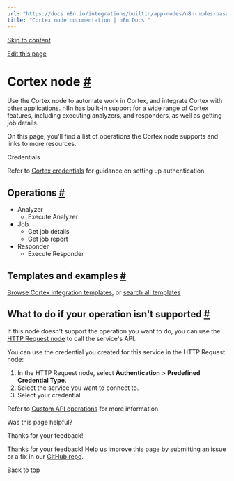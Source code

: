 ```yaml
---
url: "https://docs.n8n.io/integrations/builtin/app-nodes/n8n-nodes-base.cortex/"
title: "Cortex node documentation | n8n Docs "
---
```


[Skip to content](https://docs.n8n.io/integrations/builtin/app-nodes/n8n-nodes-base.cortex/#cortex-node)

[Edit this page](https://github.com/n8n-io/n8n-docs/edit/main/docs/integrations/builtin/app-nodes/n8n-nodes-base.cortex.md "Edit this page")

# Cortex node [\#](https://docs.n8n.io/integrations/builtin/app-nodes/n8n-nodes-base.cortex/\#cortex-node "Permanent link")

Use the Cortex node to automate work in Cortex, and integrate Cortex with other applications. n8n has built-in support for a wide range of Cortex features, including executing analyzers, and responders, as well as getting job details.

On this page, you'll find a list of operations the Cortex node supports and links to more resources.

Credentials

Refer to [Cortex credentials](https://docs.n8n.io/integrations/builtin/credentials/cortex/) for guidance on setting up authentication.

## Operations [\#](https://docs.n8n.io/integrations/builtin/app-nodes/n8n-nodes-base.cortex/\#operations "Permanent link")

- Analyzer
  - Execute Analyzer
- Job
  - Get job details
  - Get job report
- Responder
  - Execute Responder

## Templates and examples [\#](https://docs.n8n.io/integrations/builtin/app-nodes/n8n-nodes-base.cortex/\#templates-and-examples "Permanent link")

[Browse Cortex integration templates](https://n8n.io/integrations/cortex/), or [search all templates](https://n8n.io/workflows/)

## What to do if your operation isn't supported [\#](https://docs.n8n.io/integrations/builtin/app-nodes/n8n-nodes-base.cortex/\#what-to-do-if-your-operation-isnt-supported "Permanent link")

If this node doesn't support the operation you want to do, you can use the [HTTP Request node](https://docs.n8n.io/integrations/builtin/core-nodes/n8n-nodes-base.httprequest/) to call the service's API.

You can use the credential you created for this service in the HTTP Request node:

1. In the HTTP Request node, select **Authentication** \> **Predefined Credential Type**.
2. Select the service you want to connect to.
3. Select your credential.

Refer to [Custom API operations](https://docs.n8n.io/integrations/custom-operations/) for more information.

Was this page helpful?






Thanks for your feedback!






Thanks for your feedback! Help us improve this page by submitting an issue or a fix in our [GitHub repo](https://github.com/n8n-io/n8n-docs).


Back to top